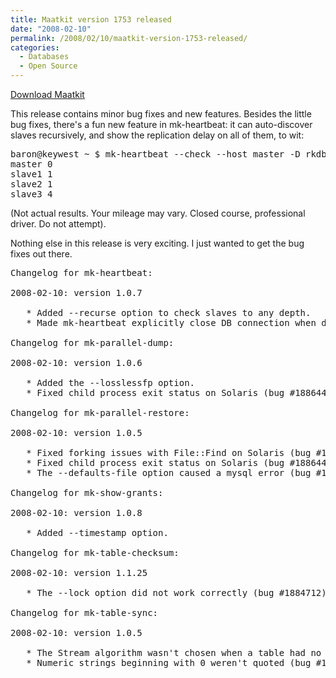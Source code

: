 ```yaml
---
title: Maatkit version 1753 released
date: "2008-02-10"
permalink: /2008/02/10/maatkit-version-1753-released/
categories:
  - Databases
  - Open Source
---
```

<p class="download">
  <a href="http://code.google.com/p/maatkit/">Download Maatkit</a>
</p>

This release contains minor bug fixes and new features. Besides the little bug fixes, there's a fun new feature in mk-heartbeat: it can auto-discover slaves recursively, and show the replication delay on all of them, to wit:

<pre>baron@keywest ~ $ mk-heartbeat --check --host master -D rkdb --recurse 10
master 0
slave1 1
slave2 1
slave3 4</pre>

(Not actual results. Your mileage may vary. Closed course, professional driver. Do not attempt).

Nothing else in this release is very exciting. I just wanted to get the bug fixes out there.

<pre>Changelog for mk-heartbeat:

2008-02-10: version 1.0.7

   * Added --recurse option to check slaves to any depth.
   * Made mk-heartbeat explicitly close DB connection when done.

Changelog for mk-parallel-dump:

2008-02-10: version 1.0.6

   * Added the --losslessfp option.
   * Fixed child process exit status on Solaris (bug #1886444).

Changelog for mk-parallel-restore:

2008-02-10: version 1.0.5

   * Fixed forking issues with File::Find on Solaris (bug #1887102).
   * Fixed child process exit status on Solaris (bug #1886444).
   * The --defaults-file option caused a mysql error (bug #1886866).

Changelog for mk-show-grants:

2008-02-10: version 1.0.8

   * Added --timestamp option.

Changelog for mk-table-checksum:

2008-02-10: version 1.1.25

   * The --lock option did not work correctly (bug #1884712).

Changelog for mk-table-sync:

2008-02-10: version 1.0.5

   * The Stream algorithm wasn't chosen when a table had no key.
   * Numeric strings beginning with 0 weren't quoted (bug #1883019).</pre>
